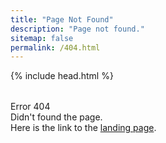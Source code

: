 ```yaml
---
title: "Page Not Found"
description: "Page not found."
sitemap: false
permalink: /404.html
---  
```

<html>
{% include head.html %}
<body id="page-top" class="index">

<section class="minimal" style="padding-top:2rem">
<div class="container">
	<div class="row">
		<div class="col-sm-12">
			Error 404
		</div>
		<div class="col-sm-12">
			Didn't found the page.
		</div>
		<div class="col-sm-12">
			Here is the link to the <a href="{{site.url}}">landing page</a>.
		</div>
	</div>
</div>
</section>

</body>
